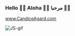 ### Hello 👋🏾  Aloha 👋🏾  مرحبا  👋🏾 

www.CandiceAgard.com 

![JS-gif](https://media2.giphy.com/media/l46ChKeGsmsfE3Un6/source.gif)
<!--
**AlekiChrome/AlekiChrome** is a ✨ _special_ ✨ repository because its `README.md` (this file) appears on your GitHub profile.

Here are some ideas to get you started:

- 🔭 I’m currently working on ...
- 🌱 I’m currently learning ...
- 👯 I’m looking to collaborate on ...
- 🤔 I’m looking for help with ...
- 💬 Ask me about ...
- 📫 How to reach me: ...
- 😄 Pronouns: ...
- ⚡ Fun fact: ...
-->
